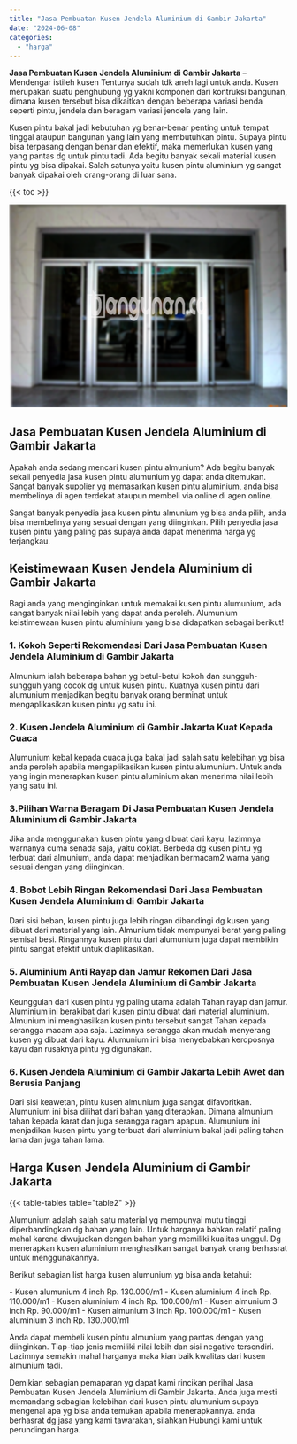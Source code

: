 ```yaml
---
title: "Jasa Pembuatan Kusen Jendela Aluminium di Gambir Jakarta"
date: "2024-06-08"
categories: 
  - "harga"
---
```


**Jasa Pembuatan Kusen Jendela Aluminium di Gambir Jakarta** – Mendengar istileh kusen Tentunya sudah tdk aneh lagi untuk anda. Kusen merupakan suatu penghubung yg yakni komponen dari kontruksi bangunan, dimana kusen tersebut bisa dikaitkan dengan beberapa variasi benda seperti pintu, jendela dan beragam variasi jendela yang lain.

Kusen pintu bakal jadi kebutuhan yg benar-benar penting untuk tempat tinggal ataupun bangunan yang lain yang membutuhkan pintu. Supaya pintu bisa terpasang dengan benar dan efektif, maka memerlukan kusen yang yang pantas dg untuk pintu tadi. Ada begitu banyak sekali material kusen pintu yg bisa dipakai. Salah satunya yaitu kusen pintu aluminium yg sangat banyak dipakai oleh orang-orang di luar sana.

{{< toc >}}

![Jasa Pembuatan Kusen Jendela Aluminium di Gambir Jakarta](/images/harga-kusen-jendela-alumunium-13.png)

## Jasa Pembuatan Kusen Jendela Aluminium di Gambir Jakarta

Apakah anda sedang mencari kusen pintu almunium? Ada begitu banyak sekali penyedia jasa kusen pintu alumunium yg dapat anda ditemukan. Sangat banyak supplier yg memasarkan kusen pintu aluminium, anda bisa membelinya di agen terdekat ataupun membeli via online di agen online.

Sangat banyak penyedia jasa kusen pintu almunium yg bisa anda pilih, anda bisa membelinya yang sesuai dengan yang diinginkan. Pilih penyedia jasa kusen pintu yang paling pas supaya anda dapat menerima harga yg terjangkau.

## Keistimewaan Kusen Jendela Aluminium di Gambir Jakarta

Bagi anda yang menginginkan untuk memakai kusen pintu alumunium, ada sangat banyak nilai lebih yang dapat anda peroleh. Alumunium keistimewaan kusen pintu aluminium yang bisa didapatkan sebagai berikut!

### 1\. Kokoh Seperti Rekomendasi Dari Jasa Pembuatan Kusen Jendela Aluminium di Gambir Jakarta

Almunium ialah beberapa bahan yg betul-betul kokoh dan sungguh-sungguh yang cocok dg untuk kusen pintu. Kuatnya kusen pintu dari alumunium menjadikan begitu banyak orang berminat untuk mengaplikasikan kusen pintu yg satu ini.

### 2\. Kusen Jendela Aluminium di Gambir Jakarta Kuat Kepada Cuaca

Alumunium kebal kepada cuaca juga bakal jadi salah satu kelebihan yg bisa anda peroleh apabila mengaplikasikan kusen pintu alumunium. Untuk anda yang ingin menerapkan kusen pintu aluminium akan menerima nilai lebih yang satu ini.

### 3.Pilihan Warna Beragam Di Jasa Pembuatan Kusen Jendela Aluminium di Gambir Jakarta

Jika anda menggunakan kusen pintu yang dibuat dari kayu, lazimnya warnanya cuma senada saja, yaitu coklat. Berbeda dg kusen pintu yg terbuat dari almunium, anda dapat menjadikan bermacam2 warna yang sesuai dengan yang diinginkan.

### 4\. Bobot Lebih Ringan Rekomendasi Dari Jasa Pembuatan Kusen Jendela Aluminium di Gambir Jakarta

Dari sisi beban, kusen pintu juga lebih ringan dibandingi dg kusen yang dibuat dari material yang lain. Almunium tidak mempunyai berat yang paling semisal besi. Ringannya kusen pintu dari alumunium juga dapat membikin pintu sangat efektif untuk diaplikasikan.

### 5\. Aluminium Anti Rayap dan Jamur Rekomen Dari Jasa Pembuatan Kusen Jendela Aluminium di Gambir Jakarta

Keunggulan dari kusen pintu yg paling utama adalah Tahan rayap dan jamur. Aluminium ini berakibat dari kusen pintu dibuat dari material aluminium. Almunium ini menghasilkan kusen pintu tersebut sangat Tahan kepada serangga macam apa saja. Lazimnya serangga akan mudah menyerang kusen yg dibuat dari kayu. Alumunium ini bisa menyebabkan keroposnya kayu dan rusaknya pintu yg digunakan.

### 6\. Kusen Jendela Aluminium di Gambir Jakarta Lebih Awet dan Berusia Panjang

Dari sisi keawetan, pintu kusen almunium juga sangat difavoritkan. Alumunium ini bisa dilihat dari bahan yang diterapkan. Dimana almunium tahan kepada karat dan juga serangga ragam apapun. Alumunium ini menjadikan kusen pintu yang terbuat dari aluminium bakal jadi paling tahan lama dan juga tahan lama.

## Harga Kusen Jendela Aluminium di Gambir Jakarta

{{< table-tables table="table2" >}}

Alumunium adalah salah satu material yg mempunyai mutu tinggi diperbandingkan dg bahan yang lain. Untuk harganya bahkan relatif paling mahal karena diwujudkan dengan bahan yang memiliki kualitas unggul. Dg menerapkan kusen aluminium menghasilkan sangat banyak orang berhasrat untuk menggunakannya.

Berikut sebagian list harga kusen alumunium yg bisa anda ketahui:

\- Kusen alumunium 4 inch Rp. 130.000/m1 - Kusen aluminium 4 inch Rp. 110.000/m1 - Kusen aluminium 4 inch Rp. 100.000/m1 - Kusen almunium 3 inch Rp. 90.000/m1 - Kusen almunium 3 inch Rp. 100.000/m1 - Kusen aluminium 3 inch Rp. 130.000/m1

Anda dapat membeli kusen pintu almunium yang pantas dengan yang diinginkan. Tiap-tiap jenis memiliki nilai lebih dan sisi negative tersendiri. Lazimnya semakin mahal harganya maka kian baik kwalitas dari kusen almunium tadi.

Demikian sebagian pemaparan yg dapat kami rincikan perihal Jasa Pembuatan Kusen Jendela Aluminium di Gambir Jakarta. Anda juga mesti memandang sebagian kelebihan dari kusen pintu alumunium supaya mengenal apa yg bisa anda temukan apabila menerapkannya. anda berhasrat dg jasa yang kami tawarakan, silahkan Hubungi kami untuk perundingan harga.
